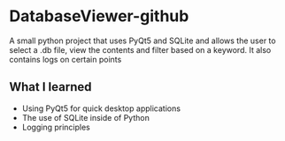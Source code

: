 # DatabaseViewer-github

A small python project that uses PyQt5 and SQLite and allows the user to select a .db file, 
view the contents and filter based on a keyword. It also contains logs on certain points

## What I learned
- Using PyQt5 for quick desktop applications
- The use of SQLite inside of Python
- Logging principles
